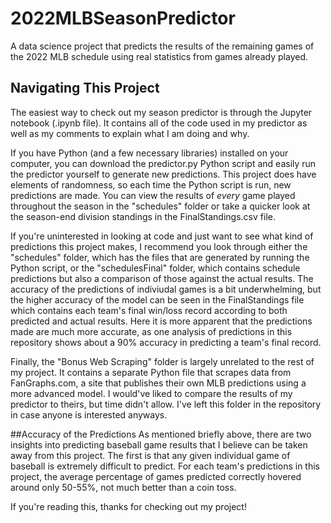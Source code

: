 # 2022MLBSeasonPredictor
A data science project that predicts the results of the remaining games of the 2022 MLB schedule using real statistics from games already played.

## Navigating This Project
The easiest way to check out my season predictor is through the Jupyter notebook (.ipynb file). It contains all of the code used in my predictor as well as my comments 
to explain what I am doing and why.

If you have Python (and a few necessary libraries) installed on your computer, you can download the predictor.py Python script and easily run the predictor yourself to 
generate new predictions. This project does have elements of randomness, so each time the Python script is run, new predictions are made. You can view the results of 
<i>every</i> game played throughout the season in the "schedules" folder or take a quicker look at the season-end division standings in the FinalStandings.csv file.

If you're uninterested in looking at code and just want to see what kind of predictions this project makes, I recommend you look through either the "schedules" folder, 
which has the files that are generated by running the Python script, or the "schedulesFinal" folder, which contains schedule predictions but also a comparison of those 
against the actual results.
The accuracy of the predictions of indiviudal games is a bit underwhelming, but the higher accuracy of the model can be seen in the FinalStandings file which contains 
each team's final win/loss record according to both predicted and actual results. Here it is more apparent that the predictions made are much more accurate, as one 
analysis of predictions in this repository shows about a 90% accuracy in predicting a team's final record.

Finally, the "Bonus Web Scraping" folder is largely unrelated to the rest of my project. It contains a separate Python file that scrapes data from FanGraphs.com, a
site that publishes their own MLB predictions using a more advanced model. I would've liked to compare the results of my predictor to theirs, but time didn't allow. I've
left this folder in the repository in case anyone is interested anyways.

##Accuracy of the Predictions
As mentioned briefly above, there are two insights into predicting baseball game results that I believe can be taken away from this project. The first is that any given individual game of baseball is extremely difficult to predict. For each team's predictions in this project, the average percentage of games predicted correctly hovered around only 50-55%, not much better than a coin toss.

If you're reading this, thanks for checking out my project!
